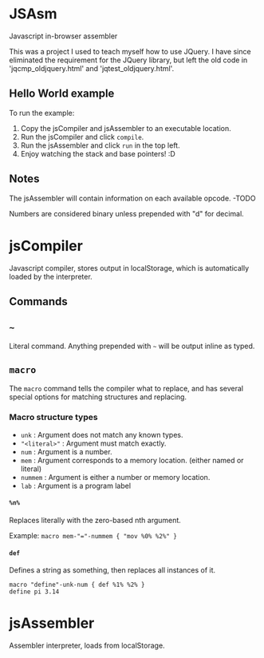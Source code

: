 # JSAsm
Javascript in-browser assembler

This was a project I used to teach myself how to use JQuery. I have since eliminated the requirement for the JQuery library, but left the old code in 'jqcmp_oldjquery.html' and 'jqtest_oldjquery.html'. 

## Hello World example
To run the example:
1. Copy the jsCompiler and jsAssembler to an executable location.
1. Run the jsCompiler and click `compile`.
1. Run the jsAssembler and click `run` in the top left.
1. Enjoy watching the stack and base pointers! :D

## Notes

The jsAssembler will contain information on each available opcode. -TODO

Numbers are considered binary unless prepended with "d" for decimal.

# jsCompiler
Javascript compiler, stores output in localStorage, which is automatically loaded by the interpreter.

## Commands

## `~`
Literal command.
Anything prepended with `~` will be output inline as typed.

## `macro`
The `macro` command tells the compiler what to replace, and has several special options for matching structures and replacing.

### Macro structure types
* `unk` : Argument does not match any known types.
* `"<literal>"` : Argument must match exactly.
* `num` : Argument is a number.
* `mem` : Argument corresponds to a memory location. (either named or literal)
* `nummem` : Argument is either a number or memory location.
* `lab` : Argument is a program label


#### `%n%`
Replaces literally with the zero-based nth argument.

Example: `macro mem-"="-nummem { "mov %0% %2%" }`

#### `def`
Defines a string as something, then replaces all instances of it.

```
macro "define"-unk-num { def %1% %2% }
define pi 3.14
```


# jsAssembler
Assembler interpreter, loads from localStorage.
